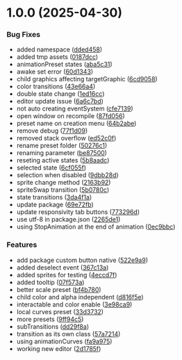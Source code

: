 # 1.0.0 (2025-04-30)


### Bug Fixes

* added namespace ([dded458](https://github.com/NoTaskStudios/com.notask.custom-button/commit/dded4584653e51a15cbca05df8d586cc8ec9dc44))
* added tmp assets ([0187dcc](https://github.com/NoTaskStudios/com.notask.custom-button/commit/0187dccdbfceeec0042ee0d7708ed57791280449))
* animationPreset states ([aba5c31](https://github.com/NoTaskStudios/com.notask.custom-button/commit/aba5c31df29470e6d4c7d03b15b1d337dd47b741))
* awake set error ([60d1343](https://github.com/NoTaskStudios/com.notask.custom-button/commit/60d1343d761da67728dad20df45ed84e575468a0))
* child graphics affecting targetGraphic ([6cd9058](https://github.com/NoTaskStudios/com.notask.custom-button/commit/6cd90585aa354eb9857503af00bfae6a2888f61c))
* color transitions ([43e66a4](https://github.com/NoTaskStudios/com.notask.custom-button/commit/43e66a435b2840a1b78d05dca988beecb2aa0647))
* double state change ([1ed16cc](https://github.com/NoTaskStudios/com.notask.custom-button/commit/1ed16cc6dfd7501a1138b188667c638b7c25e6d3))
* editor update issue ([6a6c7bd](https://github.com/NoTaskStudios/com.notask.custom-button/commit/6a6c7bdee48076931cf2300b4e790ebf1f89f3e4))
* not auto creating eventSystem ([cfe7139](https://github.com/NoTaskStudios/com.notask.custom-button/commit/cfe71399594df99fdc7411fd5b5749c87203f235))
* open window on recompile ([87fd056](https://github.com/NoTaskStudios/com.notask.custom-button/commit/87fd0569a81ae84bd8bf1d55112056694aaeb2d3))
* preset name on creation menu ([64b2abe](https://github.com/NoTaskStudios/com.notask.custom-button/commit/64b2abec54a325ef73026e7615968cee19397c42))
* remove debug ([77f1d09](https://github.com/NoTaskStudios/com.notask.custom-button/commit/77f1d09ff962d8f528245cf0ec644e11dd286ba2))
* removed stack overflow ([ed52c0f](https://github.com/NoTaskStudios/com.notask.custom-button/commit/ed52c0f765cda01061a785811339535402e6feff))
* rename preset folder ([50276c1](https://github.com/NoTaskStudios/com.notask.custom-button/commit/50276c1df50f187643db270d398fefac91dcdf44))
* renaming parameter ([be87500](https://github.com/NoTaskStudios/com.notask.custom-button/commit/be87500b41db7784d875df891b1f687bf75803b4))
* reseting active states ([5b8aadc](https://github.com/NoTaskStudios/com.notask.custom-button/commit/5b8aadc4a173c781712ab3e4f27f092283f05c9b))
* selected state ([6cf055f](https://github.com/NoTaskStudios/com.notask.custom-button/commit/6cf055f2566643a0d620fe1ff54ec8517fbd4620))
* selection when disabled ([9dbb28d](https://github.com/NoTaskStudios/com.notask.custom-button/commit/9dbb28d7196a656d38191b702239907887d7a7a8))
* sprite change method ([2163b92](https://github.com/NoTaskStudios/com.notask.custom-button/commit/2163b92ef64c316b3f86a42a86b7f87e05ef1c95))
* spriteSwap transition ([5b0780c](https://github.com/NoTaskStudios/com.notask.custom-button/commit/5b0780c6b4997429aa7ad630b4221dc0efb7f801))
* state transitions ([3da4f1a](https://github.com/NoTaskStudios/com.notask.custom-button/commit/3da4f1a8b0fceae9fc8b7be1bc9eee74f1a3f8c8))
* update package ([69e72fb](https://github.com/NoTaskStudios/com.notask.custom-button/commit/69e72fbc041c75e8a868f0ef356469bf9227b1aa))
* update responsivity tab buttons ([773296d](https://github.com/NoTaskStudios/com.notask.custom-button/commit/773296d8c65f1d7b6c3ff5d30a6edda090ddd0f4))
* use utf-8 in package.json ([2265de1](https://github.com/NoTaskStudios/com.notask.custom-button/commit/2265de1d791f4c600d7eedb94f11cef8f20f35b4))
* using  StopAnimation at the end of animation ([0ec9bbc](https://github.com/NoTaskStudios/com.notask.custom-button/commit/0ec9bbc74a25a6b380657392c7e124cd62761097))


### Features

* add package custom button native ([522e9a9](https://github.com/NoTaskStudios/com.notask.custom-button/commit/522e9a9918e85d36b8cb19178edddd3bb81bb438))
* added deselect event ([367c13a](https://github.com/NoTaskStudios/com.notask.custom-button/commit/367c13a84522e3a3ae8ded9122f3909c2b086526))
* added sprites for testing ([4eccd7f](https://github.com/NoTaskStudios/com.notask.custom-button/commit/4eccd7f5c9bb937001c55c71be6c9a9c6169635c))
* added tooltip ([07f573a](https://github.com/NoTaskStudios/com.notask.custom-button/commit/07f573a63b2a5a7f523ff40bf437289fa5cde240))
* better scale preset ([bf4b780](https://github.com/NoTaskStudios/com.notask.custom-button/commit/bf4b7807e26971c92fa015e262344d0ee1d73f6e))
* child color and alpha independent ([d816f5e](https://github.com/NoTaskStudios/com.notask.custom-button/commit/d816f5e9561162563f9d083bd2e3a2fb3df14c4b))
* interactable and color enable ([3e98ca9](https://github.com/NoTaskStudios/com.notask.custom-button/commit/3e98ca9f67968c7b3d6226758aade8aa4d668828))
* local curves preset ([33d3732](https://github.com/NoTaskStudios/com.notask.custom-button/commit/33d3732d5cdd703d238bf309cce3c979fbf7d5ad))
* more presets ([9ff94c5](https://github.com/NoTaskStudios/com.notask.custom-button/commit/9ff94c5fb6ad50b7875d497bc126af528aa8dbed))
* subTransitions ([dd29f8a](https://github.com/NoTaskStudios/com.notask.custom-button/commit/dd29f8a15c75a7c72a855565dbe2dee5de9e4c08))
* transition as its own class ([57a7214](https://github.com/NoTaskStudios/com.notask.custom-button/commit/57a7214e084a014ff3a26147500437e97b6741eb))
* using animationCurves ([fa9a975](https://github.com/NoTaskStudios/com.notask.custom-button/commit/fa9a9756c75b9e94e944ac75085cb1e8b86a80e6))
* working new editor ([2d1785f](https://github.com/NoTaskStudios/com.notask.custom-button/commit/2d1785fd1ccc3fe59744dfb6240446799a405b4e))
